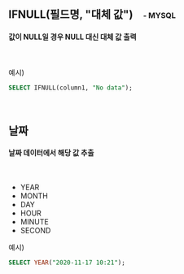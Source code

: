 ## **IFNULL(필드명, "대체 값")**&nbsp; &nbsp; <span style="font-size:11pt">- MYSQL</span>

#### 값이 NULL일 경우 NULL 대신 대체 값 출력
<br>

예시)
```sql
SELECT IFNULL(column1, "No data");
```
<br>

## **날짜**
#### 날짜 데이터에서 해당 값 추출
<br>

- YEAR
- MONTH
- DAY
- HOUR
- MINUTE
- SECOND
  
예시)
```sql
SELECT YEAR("2020-11-17 10:21");
```